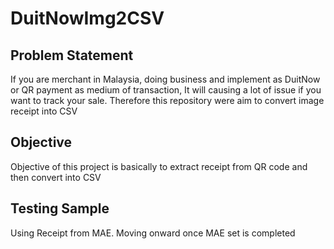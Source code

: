 # DuitNowImg2CSV

## Problem Statement
If you are merchant in Malaysia, doing business and implement as DuitNow or QR payment as medium of transaction, It will causing a lot of issue if you want to track your sale. Therefore this repository were aim to convert image receipt into CSV

## Objective
Objective of this project is basically to extract receipt from QR code and then convert into CSV

## Testing Sample
Using Receipt from MAE. Moving onward once MAE set is completed
